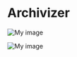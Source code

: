 Archivizer
==========
![My image](http://i.imgur.com/hEFR4GE.jpg)

![My image](http://i.imgur.com/DVue3F8.jpg)
